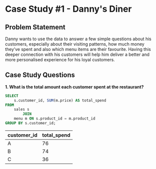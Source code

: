 # Case Study #1 - Danny's Diner 
## Problem Statement

Danny wants to use the data to answer a few simple questions about his customers, especially about their visiting patterns, how much money they’ve spent and also which menu items are their favourite. Having this deeper connection with his customers will help him deliver a better and more personalised experience for his loyal customers.

## Case Study Questions

**1. What is the total amount each customer spent at the restaurant?**

````sql
SELECT 
    s.customer_id, SUM(m.price) AS total_spend
FROM
    sales s
        JOIN
    menu m ON s.product_id = m.product_id
GROUP BY s.customer_id;
````

| customer_id | total_spend |
| ----------- | ----------- |
| A           | 76          |
| B           | 74          |
| C           | 36          |
